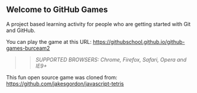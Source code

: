 ## Welcome to GitHub Games

A project based learning activity for people who are getting started with Git and GitHub.

You can play the game at this URL: https://githubschool.github.io/github-games-burceam2

>> _*SUPPORTED BROWSERS*: Chrome, Firefox, Safari, Opera and IE9+_

This fun open source game was cloned from: https://github.com/jakesgordon/javascript-tetris
